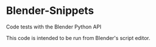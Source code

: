 # Blender-Snippets
Code tests with the Blender Python API

This code is intended to be run from Blender's script editor.
